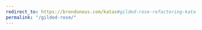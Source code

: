 ```yaml
---
redirect_to: https://brendoneus.com/katas#gilded-rose-refactoring-kata
permalink: "/gilded-rose/"
---
```


